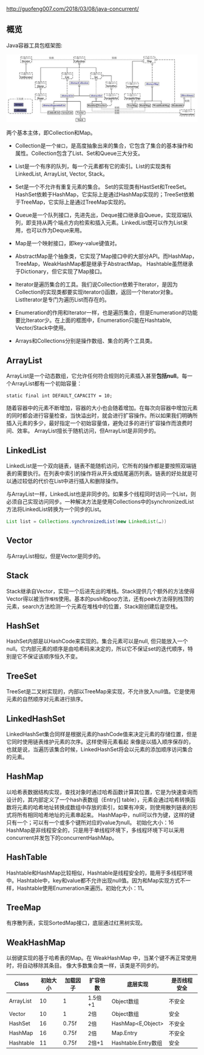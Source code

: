 http://guofeng007.com/2018/03/08/java-concurrent/

## 概览
Java容器工具包框架图:

![collection](./assets/23.jpeg)

两个基本主体，即Collection和Map。

* Collection是一个`接口`，是高度抽象出来的集合，它包含了集合的基本操作和属性。Collection包含了List、Set和Queue三大分支。

* List是一个有序的队列，每一个元素都有它的索引。List的实现类有LinkedList, ArrayList, Vector, Stack。 

* Set是一个不允许有重复元素的集合。 Set的实现类有HastSet和TreeSet。HashSet依赖于HashMap，它实际上是通过HashMap实现的；TreeSet依赖于TreeMap，它实际上是通过TreeMap实现的。

* Queue是一个队列接口，先进先出，Deque接口继承自Queue，实现双端队列，即支持从两个端点方向检索和插入元素。LinkedList既可以作为List来用，也可以作为Deque来用。

* Map是一个映射接口，即key-value键值对。

* AbstractMap是个抽象类，它实现了Map接口中的大部分API。而HashMap，TreeMap，WeakHashMap都是继承于AbstractMap。 Hashtable虽然继承于Dictionary，但它实现了Map接口。

* Iterator是遍历集合的工具。我们说Collection依赖于Iterator，是因为Collection的实现类都要实现iterator()函数，返回一个Iterator对象。ListIterator是专门为遍历List而存在的。

* Enumeration的作用和Iterator一样，也是遍历集合，但是Enumeration的功能要比Iterator少。在上面的框图中，Enumeration只能在Hashtable, Vector/Stack中使用。

* Arrays和Collections分别是操作数组、集合的两个工具类。

## ArrayList
ArrayList是一个动态数组，它允许任何符合规则的元素插入甚至**包括null**。每一个ArrayList都有一个初始容量：

    static final int DEFAULT_CAPACITY = 10;

随着容器中的元素不断增加，容器的大小也会随着增加。在每次向容器中增加元素的同时都会进行容量检查，当快溢出时，就会进行扩容操作。所以如果我们明确所插入元素的多少，最好指定一个初始容量值，避免过多的进行扩容操作而浪费时间、效率。
ArrayList擅长于随机访问，但ArrayList是非同步的。

## LinkedList
LinkedList是一个双向链表，链表不能随机访问，它所有的操作都是要按照双端链表的需要执行。在列表中索引的操作将从开头或结尾遍历列表。链表的好处就是可以通过较低的代价在List中进行插入和删除操作。

与ArrayList一样，LinkedList也是非同步的。如果多个线程同时访问一个List，则必须自己实现访问同步。一种解决方法是使用Collections中的synchronizedList方法将LinkedList转换为一个同步的List。
```java
List list = Collections.synchronizedList(new LinkedList(…))
```

## Vector
与ArrayList相似，但是Vector是同步的。

## Stack
Stack继承自Vector，实现一个后进先出的堆栈。Stack提供几个额外的方法使得Vector得以被当作`堆栈`使用。基本的push和pop方法，还有peek方法得到栈顶的元素，search方法检测一个元素在堆栈中的位置，Stack刚创建后是空栈。

## HashSet
HashSet内部是以HashCode来实现的。集合元素可以是null, 但只能放入一个null。它内部元素的顺序是由哈希码来决定的，所以它不保证set的迭代顺序，特别是它不保证该顺序恒久不变。

## TreeSet
TreeSet是二叉树实现的，内部以TreeMap来实现，不允许放入null值。它是使用元素的自然顺序对元素进行排序。

## LinkedHashSet
LinkedHashSet集合同样是根据元素的hashCode值来决定元素的存储位置，但是它同时使用链表维护元素的次序。这样使得元素看起 来像是以插入顺序保存的，也就是说，当遍历该集合时候，LinkedHashSet将会以元素的添加顺序访问集合的元素。

## HashMap
以哈希表数据结构实现，查找对象时通过哈希函数计算其位置，它是为快速查询而设计的，其内部定义了一个hash表数组（Entry[] table），元素会通过哈希转换函数将元素的哈希地址转换成数组中存放的索引，如果有冲突，则使用散列链表的形式将所有相同哈希地址的元素串起来。
HashMap中，null可以作为键，这样的键只有一个；可以有一个或多个键所对应的value为null。
初始化大小：16
HashMap是非线程安全的，只是用于单线程环境下，多线程环境下可以采用concurrent并发包下的concurrentHashMap。

## HashTable
Hashtable和HashMap比较相似，Hashtable是线程安全的，能用于多线程环境中。Hashtable中，key和value都不允许出现null值。因为和Map实现方式不一样，Hashtable使用Enumeration来遍历。初始化大小：11。

## TreeMap
有序散列表，实现SortedMap接口，底层通过红黑树实现。

## WeakHashMap
以弱键实现的基于哈希表的Map。在 WeakHashMap 中，当某个键不再正常使用时，将自动移除其条目。
像大多数集合类一样，该类是不同步的。

Class|初始大小|加载因子|扩容倍数|底层实现|是否线程安全
|---|---|---|---|---|---
ArrayList|10|1|1.5倍+1|Object数组|不安全
Vector|10|1|2倍|Object数组|安全
HashSet|16|0.75f|2倍|HashMap<E,Object>|不安全
HashMap|16|0.75f|2倍|Map.Entry|不安全
Hashtable|11|0.75f|2倍+1|Hashtable.Entry数组|安全